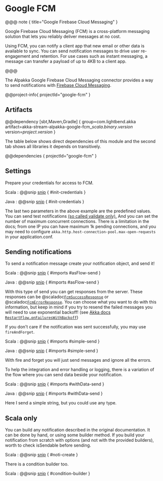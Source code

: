 # Google FCM

@@@ note { title="Google Firebase Cloud Messaging" }

Google Firebase Cloud Messaging (FCM) is a cross-platform messaging solution that lets you reliably deliver messages at no cost.

Using FCM, you can notify a client app that new email or other data is available to sync. You can send notification messages to drive user re-engagement and retention. For use cases such as instant messaging, a message can transfer a payload of up to 4KB to a client app.

@@@

The Alpakka Google Firebase Cloud Messaging connector provides a way to send notifications with [Firebase Cloud Messaging](https://firebase.google.com/docs/cloud-messaging/).

@@project-info{ projectId="google-fcm" }

## Artifacts

@@dependency [sbt,Maven,Gradle] {
  group=com.lightbend.akka
  artifact=akka-stream-alpakka-google-fcm_$scala.binary.version$
  version=$project.version$
}

The table below shows direct dependencies of this module and the second tab shows all libraries it depends on transitively.

@@dependencies { projectId="google-fcm" }


## Settings

Prepare your credentials for access to FCM.

Scala
: @@snip [snip](/google-fcm/src/test/scala/docs/scaladsl/FcmExamples.scala) { #init-credentials }

Java
: @@snip [snip](/google-fcm/src/test/java/docs/javadsl/FcmExamples.java) { #init-credentials }

The last two parameters in the above example are the predefined values. 
You can send test notifications [(so called validate only).](https://firebase.google.com/docs/reference/fcm/rest/v1/projects.messages/send)
And you can set the number of maximum concurrent connections.
There is a limitation in the docs; from one IP you can have maximum 1k pending connections, 
and you may need to configure `akka.http.host-connection-pool.max-open-requests` in your application.conf.


## Sending notifications

To send a notification message create your notification object, and send it!

Scala
: @@snip [snip](/google-fcm/src/test/scala/docs/scaladsl/FcmExamples.scala) { #imports #asFlow-send }

Java
: @@snip [snip](/google-fcm/src/test/java/docs/javadsl/FcmExamples.java) { #imports #asFlow-send }

With this type of send you can get responses from the server.
These responses can be @scaladoc[`FcmSuccessResponse`](akka.stream.alpakka.google.firebase.fcm.FcmFlowModels.FcmSuccessResponse) or @scaladoc[`FcmErrorResponse`](akka.stream.alpakka.google.firebase.fcm.FcmFlowModels.FcmErrorResponse). 
You can choose what you want to do with this information, but keep in mind
if you try to resend the failed messages you will need to use exponential backoff! (see [Akka docs `RestartFlow.onFailuresWithBackoff`](https://doc.akka.io/docs/akka/current/stream/operators/RestartFlow/onFailuresWithBackoff.html))

If you don't care if the notification was sent successfully, you may use `fireAndForget`.

Scala
: @@snip [snip](/google-fcm/src/test/scala/docs/scaladsl/FcmExamples.scala) { #imports #simple-send }

Java
: @@snip [snip](/google-fcm/src/test/java/docs/javadsl/FcmExamples.java) { #imports #simple-send }

With fire and forget you will just send messages and ignore all the errors.

To help the integration and error handling or logging, there is a variation of the flow where you can send data beside your notification.

Scala
: @@snip [snip](/google-fcm/src/test/scala/docs/scaladsl/FcmExamples.scala) { #imports #withData-send }

Java
: @@snip [snip](/google-fcm/src/test/java/docs/javadsl/FcmExamples.java) { #imports #withData-send }

Here I send a simple string, but you could use any type.

## Scala only

You can build any notification described in the original documentation.
It can be done by hand, or using some builder method.
If you build your notification from scratch with options (and not with the provided builders), worth to check isSendable before sending.

Scala
: @@snip [snip](/google-fcm/src/test/scala/docs/scaladsl/FcmExamples.scala) { #noti-create }

There is a condition builder too.

Scala
: @@snip [snip](/google-fcm/src/test/scala/docs/scaladsl/FcmExamples.scala) { #condition-builder }
